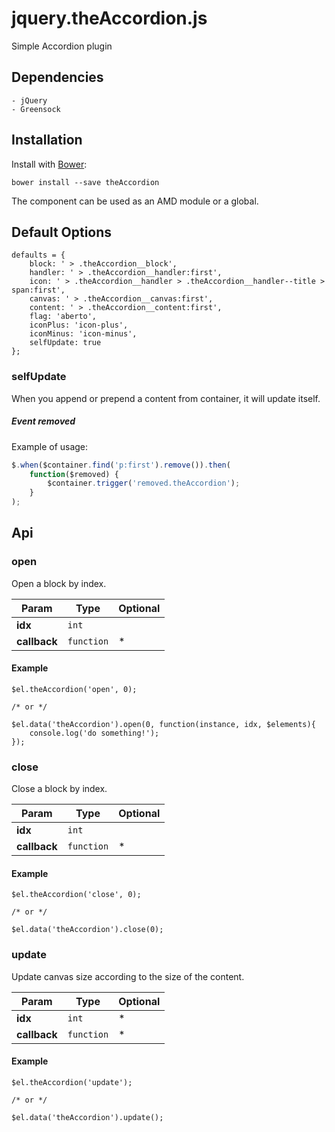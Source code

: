 # jquery.theAccordion.js

Simple Accordion plugin

## Dependencies

    - jQuery
    - Greensock

## Installation

Install with [Bower](http://bower.io):

    bower install --save theAccordion

The component can be used as an AMD module or a global.

## Default Options

    defaults = {
        block: ' > .theAccordion__block',
        handler: ' > .theAccordion__handler:first',
        icon: ' > .theAccordion__handler > .theAccordion__handler--title > span:first',
        canvas: ' > .theAccordion__canvas:first',
        content: ' > .theAccordion__content:first',
        flag: 'aberto',
        iconPlus: 'icon-plus',
        iconMinus: 'icon-minus',
        selfUpdate: true
    };

### selfUpdate

When you append or prepend a content from container, it will update itself.

##### Event removed

Example of usage:

```javascript
$.when($container.find('p:first').remove()).then(
    function($removed) {
        $container.trigger('removed.theAccordion');
    }
);
```

## Api

### open

Open a block by index.

Param        | Type          | Optional
------------ | ------------- | ------------
**idx**      | `int`         | 
**callback** | `function`    | *

#### Example

    $el.theAccordion('open', 0);
    
    /* or */
    
    $el.data('theAccordion').open(0, function(instance, idx, $elements){
        console.log('do something!');
    });
    
### close

Close a block by index.

Param        | Type          | Optional
------------ | ------------- | ------------
**idx**      | `int`         | 
**callback** | `function`    | *

#### Example

    $el.theAccordion('close', 0);
    
    /* or */
    
    $el.data('theAccordion').close(0);
    
### update

Update canvas size according to the size of the content.

Param        | Type          | Optional
------------ | ------------- | ------------
**idx**      | `int`         | *
**callback** | `function`    | *

#### Example

    $el.theAccordion('update');
    
    /* or */
    
    $el.data('theAccordion').update();
